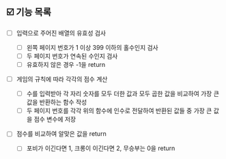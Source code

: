 ## ☑️ 기능 목록

- [ ] 입력으로 주어진 배열의 유효성 검사
  
  - [ ] 왼쪽 페이지 번호가 1 이상 399 이하의 홀수인지 검사
  - [ ] 두 페이지 번호가 연속된 수인지 검사
  - [ ] 유효하지 않은 경우 -1을 return

- [ ] 게임의 규칙에 따라 각각의 점수 계산
  
  - [ ] 수를 입력받아 각 자리 숫자를 모두 더한 값과 모두 곱한 값을 비교하여 가장 큰 값을 반환하는 함수 작성
  - [ ] 두 페이지 번호를 각각 위의 함수에 인수로 전달하여 반환된 값들 중 가장 큰 값을 점수 변수에 저장

- [ ] 점수를 비교하여 알맞은 값을 return

  - [ ] 포비가 이긴다면 1, 크롱이 이긴다면 2, 무승부는 0을 return
